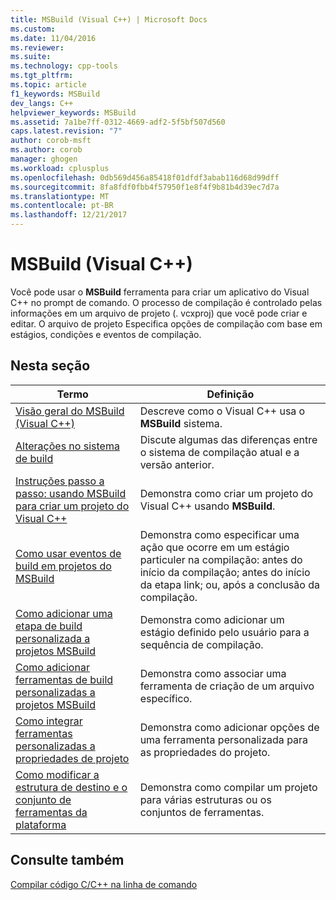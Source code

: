 ```yaml
---
title: MSBuild (Visual C++) | Microsoft Docs
ms.custom: 
ms.date: 11/04/2016
ms.reviewer: 
ms.suite: 
ms.technology: cpp-tools
ms.tgt_pltfrm: 
ms.topic: article
f1_keywords: MSBuild
dev_langs: C++
helpviewer_keywords: MSBuild
ms.assetid: 7a1be7ff-0312-4669-adf2-5f5bf507d560
caps.latest.revision: "7"
author: corob-msft
ms.author: corob
manager: ghogen
ms.workload: cplusplus
ms.openlocfilehash: 0db569d456a85418f01dfdf3abab116d68d99dff
ms.sourcegitcommit: 8fa8fdf0fbb4f57950f1e8f4f9b81b4d39ec7d7a
ms.translationtype: MT
ms.contentlocale: pt-BR
ms.lasthandoff: 12/21/2017
---
```

# <a name="msbuild-visual-c"></a>MSBuild (Visual C++)
Você pode usar o **MSBuild** ferramenta para criar um aplicativo do Visual C++ no prompt de comando. O processo de compilação é controlado pelas informações em um arquivo de projeto (. vcxproj) que você pode criar e editar. O arquivo de projeto Especifica opções de compilação com base em estágios, condições e eventos de compilação.  
  
## <a name="in-this-section"></a>Nesta seção  
  
|Termo|Definição|  
|----------|----------------|  
|[Visão geral do MSBuild (Visual C++)](../build/msbuild-visual-cpp-overview.md)|Descreve como o Visual C++ usa o **MSBuild** sistema.|  
|[Alterações no sistema de build](../build/build-system-changes.md)|Discute algumas das diferenças entre o sistema de compilação atual e a versão anterior.|  
|[Instruções passo a passo: usando MSBuild para criar um projeto do Visual C++](../build/walkthrough-using-msbuild-to-create-a-visual-cpp-project.md)|Demonstra como criar um projeto do Visual C++ usando **MSBuild**.|  
|[Como usar eventos de build em projetos do MSBuild](../build/how-to-use-build-events-in-msbuild-projects.md)|Demonstra como especificar uma ação que ocorre em um estágio particuler na compilação: antes do início da compilação; antes do início da etapa link; ou, após a conclusão da compilação.|  
|[Como adicionar uma etapa de build personalizada a projetos MSBuild](../build/how-to-add-a-custom-build-step-to-msbuild-projects.md)|Demonstra como adicionar um estágio definido pelo usuário para a sequência de compilação.|  
|[Como adicionar ferramentas de build personalizadas a projetos MSBuild](../build/how-to-add-custom-build-tools-to-msbuild-projects.md)|Demonstra como associar uma ferramenta de criação de um arquivo específico.|  
|[Como integrar ferramentas personalizadas a propriedades de projeto](../build/how-to-integrate-custom-tools-into-the-project-properties.md)|Demonstra como adicionar opções de uma ferramenta personalizada para as propriedades do projeto.|  
|[Como modificar a estrutura de destino e o conjunto de ferramentas da plataforma](../build/how-to-modify-the-target-framework-and-platform-toolset.md)|Demonstra como compilar um projeto para várias estruturas ou os conjuntos de ferramentas.|  
  
## <a name="see-also"></a>Consulte também  
 [Compilar código C/C++ na linha de comando](../build/building-on-the-command-line.md)